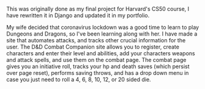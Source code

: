 This was originally done as my final project for Harvard's CS50 course, I have rewritten it in Django and updated it in my portfolio.

My wife decided that coronavirus lockdown was a good time to learn to play Dungeons and Dragons, so I've been learning along with her.
I have made a site that automates attacks, and tracks other crucial information for the user.
The D&D Combat Companion site allows you to register, create characters and enter their level and abilities,
add your characters weapons and attack spells, and use them on the combat page.
The combat page gives you an initiative roll, tracks your hp and death saves (which persist over page reset),
performs saving throws, and has a drop down menu in case you just need to roll a 4, 6, 8, 10, 12, or 20 sided die.
